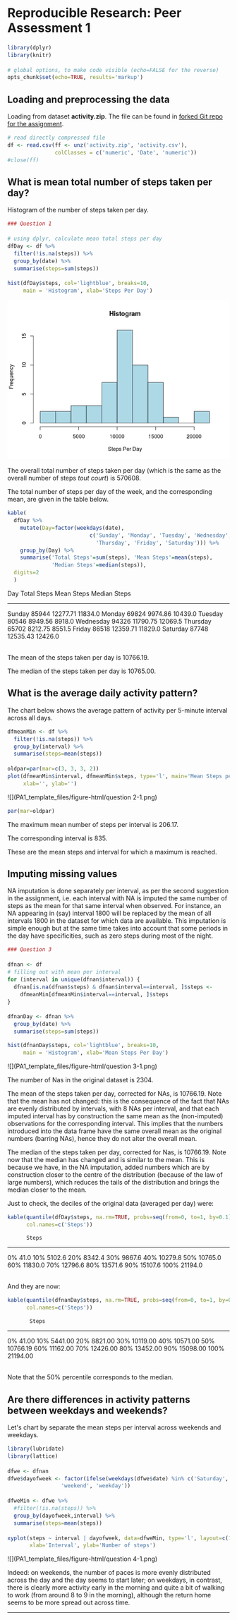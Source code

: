 # Reproducible Research: Peer Assessment 1


```r
library(dplyr)
library(knitr)

# global options, to make code visible (echo=FALSE for the reverse)
opts_chunk$set(echo=TRUE, results='markup')
```

## Loading and preprocessing the data

Loading from dataset **activity.zip**. The file can be found in [forked Git repo for the assignment](https://github.com/ricardoZmestre/RepData_PeerAssessment1).


```r
# read directly compressed file
df <- read.csv(ff <- unz('activity.zip', 'activity.csv'), 
               colClasses = c('numeric', 'Date', 'numeric'))
#close(ff)
```

## What is mean total number of steps taken per day?

Histogram of the number of steps taken per day.


```r
### Question 1

# using dplyr, calculate mean total steps per day
dfDay <- df %>%
  filter(!is.na(steps)) %>%
  group_by(date) %>%
  summarise(steps=sum(steps))

hist(dfDay$steps, col='lightblue', breaks=10, 
     main = 'Histogram', xlab='Steps Per Day')
```

![](PA1_template_files/figure-html/question_1-1.png) 

The overall total number of steps taken per day (which is the same as the overall number of steps *tout court*) is 570608.

The total number of steps per day of the week, and the corresponding mean, are given in the table below.


```r
kable(
  dfDay %>% 
    mutate(Day=factor(weekdays(date), 
                          c('Sunday', 'Monday', 'Tuesday', 'Wednesday', 
                            'Thursday', 'Friday', 'Saturday'))) %>% 
    group_by(Day) %>% 
    summarise('Total Steps'=sum(steps), 'Mean Steps'=mean(steps), 
              'Median Steps'=median(steps)),
  digits=2
  )
```



Day          Total Steps   Mean Steps   Median Steps
----------  ------------  -----------  -------------
Sunday             85944     12277.71        11834.0
Monday             69824      9974.86        10439.0
Tuesday            80546      8949.56         8918.0
Wednesday          94326     11790.75        12069.5
Thursday           65702      8212.75         8551.5
Friday             86518     12359.71        11829.0
Saturday           87748     12535.43        12426.0

<br>The mean of the steps taken per day is 10766.19.

The median of the steps taken per day is 10765.00.

## What is the average daily activity pattern?

The chart below shows the average pattern of activity per 5-minute interval across all days.


```r
dfmeanMin <- df %>%
  filter(!is.na(steps)) %>%
  group_by(interval) %>%
  summarise(steps=mean(steps))

oldpar=par(mar=c(3, 3, 3, 2))
plot(dfmeanMin$interval, dfmeanMin$steps, type='l', main='Mean Steps per 5-minute Interval',
     xlab='', ylab='')
```

![](PA1_template_files/figure-html/question 2-1.png) 

```r
par(mar=oldpar)
```

The maximum mean number of steps per interval is 206.17.

The corresponding interval is 835.

These are the mean steps and interval for which a maximum is reached.

## Imputing missing values

NA imputation is done separately per interval, as per the second suggestion in the assignment, i.e. each interval with NA is imputed the same number of steps as the mean for that same interval when observed. For instance, an NA appearing in (say) interval 1800 will be replaced by the mean of all intervals 1800 in the dataset for which data are available. This imputation is simple enough but at the same time takes into account that some periods in the day have specificities, such as zero steps during most of the night.



```r
### Question 3

dfnan <- df
# filling out with mean per interval
for (interval in unique(dfnan$interval)) {
  dfnan[is.na(dfnan$steps) & dfnan$interval==interval, ]$steps <- 
    dfmeanMin[dfmeanMin$interval==interval, ]$steps
}

dfnanDay <- dfnan %>%
  group_by(date) %>%
  summarise(steps=sum(steps))
```


```r
hist(dfnanDay$steps, col='lightblue', breaks=10,
     main = 'Histogram', xlab='Mean Steps Per Day')
```

![](PA1_template_files/figure-html/question 3-1.png) 

The number of Nas in the original dataset is 2304.

The mean of the steps taken per day, corrected for NAs, is 10766.19. Note that the mean has not changed: this is the consequence of the fact that NAs are evenly distributed by intervals, with 8 NAs per interval, and that each imputed interval  has by construction the same mean as the (non-imputed) observations for the corresponding interval. This implies that the numbers introduced into the data frame have the same overall mean as the original numbers (barring NAs), hence they do not alter the overall mean.

The median of the steps taken per day, corrected for Nas, is 10766.19. Note now that the median has changed and is similar to the mean. This is because we have, in the NA imputation, added numbers which are by construction closer to the centre of the distribution (because of the law of large numbers), which reduces the tails of the distribution and brings the median closer to the mean.

Just to check, the deciles of the original data (averaged per day) were:


```r
kable(quantile(dfDay$steps, na.rm=TRUE, probs=seq(from=0, to=1, by=0.1)),
      col.names=c('Steps'))
```

          Steps
-----  --------
0%         41.0
10%      5102.6
20%      8342.4
30%      9867.6
40%     10279.8
50%     10765.0
60%     11830.0
70%     12796.6
80%     13571.6
90%     15107.6
100%    21194.0

<br>And they are now:


```r
kable(quantile(dfnanDay$steps, na.rm=TRUE, probs=seq(from=0, to=1, by=0.1)),
      col.names=c('Steps'))
```

           Steps
-----  ---------
0%         41.00
10%      5441.00
20%      8821.00
30%     10119.00
40%     10571.00
50%     10766.19
60%     11162.00
70%     12426.00
80%     13452.00
90%     15098.00
100%    21194.00

<br>Note that the 50% percentile corresponds to the median.

## Are there differences in activity patterns between weekdays and weekends?

Let's chart by separate the mean steps per interval across weekends and weekdays.



```r
library(lubridate)
library(lattice)

dfwe <- dfnan
dfwe$dayofweek <- factor(ifelse(weekdays(dfwe$date) %in% c('Saturday', 'Sunday'), 
                 'weekend', 'weekday'))

dfweMin <- dfwe %>%
  #filter(!is.na(steps)) %>%
  group_by(dayofweek,interval) %>%
  summarise(steps=mean(steps))

xyplot(steps ~ interval | dayofweek, data=dfweMin, type='l', layout=c(1, 2),
       xlab='Interval', ylab='Number of steps')
```

![](PA1_template_files/figure-html/question 4-1.png) 

Indeed: on weekends, the number of paces is more evenly distributed across the day and the day seems to start later; on weekdays, in contrast, there is clearly more activity early in the morning and quite a bit of walking to work (from around 8 to 9 in the morning), although the return home seems to be more spread out across time.

---
